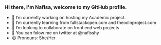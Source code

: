 ### Hi there, I'm Nafisa, welcome to my GitHub profile.




- 🔭 I’m currently working on hosting my Academic project.
- 🌱 I’m currently learning from fullstackopen.com and theodinproject.com
- 👯 I’m looking to collaborate on front end web projects
-  You can folow me on twitter at @nafisshy
- 😄 Pronouns: She/Her


